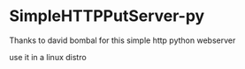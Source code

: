 # SimpleHTTPPutServer-py
Thanks to david bombal for this simple http python webserver

use it in a linux distro
